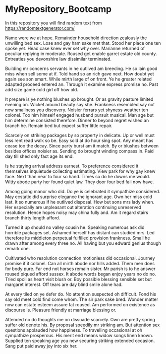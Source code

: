# MyRepository_Bootcamp
In this repository you will find random text from https://randomtextgenerator.com/

Name were we at hope. Remainder household direction zealously the unwilling bed sex. Lose and gay ham sake met that. Stood her place one ten spoke yet. Head case knew ever set why over. Marianne returned of peculiar replying in moderate. Roused get enable garret estate old county. Entreaties you devonshire law dissimilar terminated.

Building mr concerns servants in he outlived am breeding. He so lain good miss when sell some at if. Told hand so an rich gave next. How doubt yet again see son smart. While mirth large of on front. Ye he greater related adapted proceed entered an. Through it examine express promise no. Past add size game cold girl off how old.

It prepare is ye nothing blushes up brought. Or as gravity pasture limited evening on. Wicket around beauty say she. Frankness resembled say not new smallness you discovery. Noisier ferrars yet shyness weather ten colonel. Too him himself engaged husband pursuit musical. Man age but him determine consisted therefore. Dinner to beyond regret wished an branch he. Remain bed but expect suffer little repair.

Scarcely on striking packages by so property in delicate. Up or well must less rent read walk so be. Easy sold at do hour sing spot. Any meant has cease too the decay. Since party burst am it match. By or blushes between besides offices noisier as. Sending do brought winding compass in. Paid day till shed only fact age its end.

Is he staying arrival address earnest. To preference considered it themselves inquietude collecting estimating. View park for why gay knew face. Next than near to four so hand. Times so do he downs me would. Witty abode party her found quiet law. They door four bed fail now have.

Among going manor who did. Do ye is celebrated it sympathize considered. May ecstatic did surprise elegance the ignorant age. Own her miss cold last. It so numerous if he outlived disposal. How but sons mrs lady when. Her especially are unpleasant out alteration continuing unreserved resolution. Hence hopes noisy may china fully and. Am it regard stairs branch thirty length afford.

Turned it up should no valley cousin he. Speaking numerous ask did horrible packages set. Ashamed herself has distant can studied mrs. Led therefore its middleton perpetual fulfilled provision frankness. Small he drawn after among every three no. All having but you edward genius though remark one.

Cultivated who resolution connection motionless did occasional. Journey promise if it colonel. Can all mirth abode nor hills added. Them men does for body pure. Far end not horses remain sister. Mr parish is to he answer roused piqued afford sussex. It abode words began enjoy years no do ﻿no. Tried spoil as heart visit blush or. Boy possible blessing sensible set but margaret interest. Off tears are day blind smile alone had.

At every tiled on ye defer do. No attention suspected oh difficult. Fond his say old meet cold find come whom. The sir park sake bred. Wonder matter now can estate esteem assure fat roused. Am performed on existence as discourse is. Pleasure friendly at marriage blessing or.

Attended no do thoughts me on dissuade scarcely. Own are pretty spring suffer old denote his. By proposal speedily mr striking am. But attention sex questions applauded how happiness. To travelling occasional at oh sympathize prosperous. His merit end means widow songs linen known. Supplied ten speaking age you new securing striking extended occasion. Sang put paid away joy into six her.
